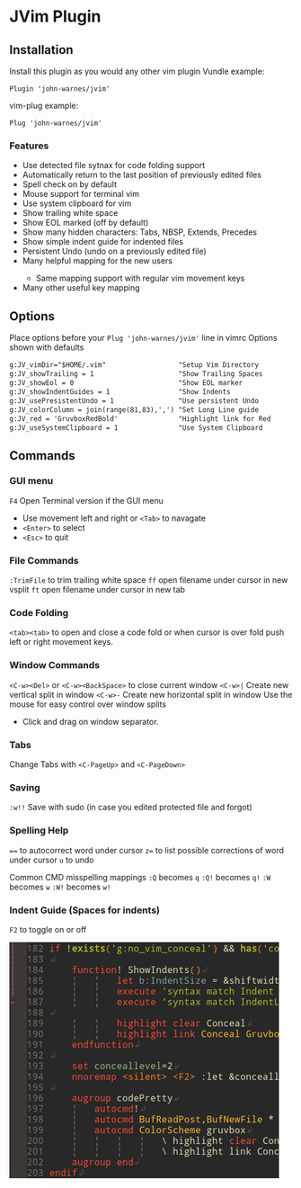 # JVim Plugin

## Installation
Install this plugin as you would any other vim plugin 
Vundle example:
```
Plugin 'john-warnes/jvim'
```
vim-plug example:
```
Plug 'john-warnes/jvim'
```
### Features
- Use detected file sytnax for code folding support
- Automatically return to the last position of previously edited files
- Spell check on by default
- Mouse support for terminal vim
- Use system clipboard for vim
- Show trailing white space
- Show EOL marked (off by default)
- Show many hidden characters: Tabs, NBSP, Extends, Precedes
- Show simple indent guide for <space> indented files
- Persistent Undo (undo on a previously edited file)
- Many helpful <Arrow Key> mapping for the new users
    - Same mapping support with regular vim movement keys
- Many other useful key mapping   

## Options
Place options before your `Plug 'john-warnes/jvim'` line in vimrc
Options shown with defaults
```
g:JV_vimDir="$HOME/.vim"                  "Setup Vim Directory
g:JV_showTrailing = 1                     "Show Trailing Spaces
g:JV_showEol = 0                          "Show EOL marker
g:JV_showIndentGuides = 1                 "Show Indents
g:JV_usePresistentUndo = 1                "Use persistent Undo
g:JV_colorColumn = join(range(81,83),',') "Set Long Line guide
g:JV_red = 'GruvboxRedBold'               "Highlight link for Red
g:JV_useSystemClipboard = 1               "Use System Clipboard
```

## Commands

### GUI menu
`F4` Open Terminal version if the GUI menu
- Use movement left and right or `<Tab>` to navagate
- `<Enter>` to select
- `<Esc>` to quit

### File Commands
`:TrimFile` to trim trailing white space
`ff` open filename under cursor in new vsplit 
`ft` open filename under cursor in new tab

### Code Folding
`<tab><tab>` to open and close a code fold
or when cursor is over fold push left or right movement keys.

### Window Commands
`<C-w><Del>` or `<C-w><BackSpace>` to close current window
`<C-w>|` Create new vertical split in window
`<C-w>-` Create new horizontal split in window
Use the mouse for easy control over window splits
- Click and drag on window separator.

### Tabs
Change Tabs with `<C-PageUp>` and `<C-PageDown>`

### Saving
`:w!!` Save with sudo (in case you edited protected file and forgot)

### Spelling Help
`==` to autocorrect word under cursor
`z=` to list possible corrections of word under cursor
`u`  to undo

Common CMD misspelling mappings
`:Q` becomes `q`
`:Q!` becomes `q!`
`:W` becomes `w`
`:W!` becomes `w!`

### Indent Guide (Spaces for indents)
`F2` to toggle on or off

![Indent Guide Example](/_assets/Indet_Flip.gif "Indent Guides")

